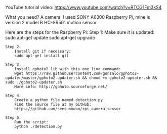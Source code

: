 YouTube tutorial video:
	https://www.youtube.com/watch?v=RTCG1Fm3kS4
	
What you need?
	A camera, I used SONY A6300
	Raspberry Pi, mine is version 2 model B
	HC-SR501 motion sensor
	
	
Here are the steps for the Raspberry Pi:
	Step 1:
		Make sure it is updated:
		sudo apt-get update
		sudo apt-get upgrade
		
	Step 2:
		Install git if necessary:
		sudo apt-get install git
		
	Step 3:
		Install gphoto2 lib with this one line command:
		wget https://raw.githubusercontent.com/gonzalo/gphoto2-updater/master/gphoto2-updater.sh && chmod +x gphoto2-updater.sh && sudo ./gphoto2-updater.sh
		More info: http://gphoto.sourceforge.net/
		
	Step 4:
		Create a python file named detection.py
		Find the source file at my GitHub:
		https://github.com/seesunmoon/rpi_camera_sensor
		
	Step 5:
		Run the script:
		python ./detection.py
